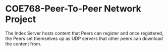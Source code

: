 # COE768-Peer-To-Peer Network Project

The Index Server hosts content that Peers can register and once registered, the Peers set themselves up as UDP servers that other peers can download the content from.
